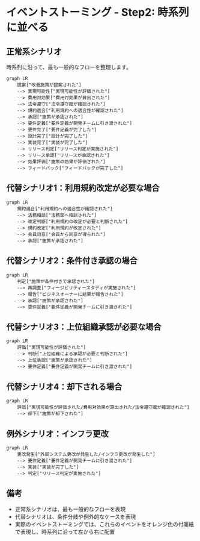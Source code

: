 # イベントストーミング - Step2: 時系列に並べる

## 正常系シナリオ
時系列に沿って、最も一般的なフローを整理します。

```mermaid
graph LR
    提案["改善施策が提案された"]
    --> 実現可能性["実現可能性が評価された"]
    --> 費用対効果["費用対効果が算出された"]
    --> 法令遵守["法令遵守度が確認された"]
    --> 規約適合["利用規約への適合性が確認された"]
    --> 承認["施策が承認された"]
    --> 要件定義["要件定義が開発チームに引き渡された"]
    --> 要件完了["要件定義が完了した"]
    --> 設計完了["設計が完了した"]
    --> 実装完了["実装が完了した"]
    --> リリース判定["リリース判定が実施された"]
    --> リリース承認["リリースが承認された"]
    --> 効果評価["施策の効果が評価された"]
    --> フィードバック["フィードバックが完了した"]
```

## 代替シナリオ1：利用規約改定が必要な場合
```mermaid
graph LR
    規約適合["利用規約への適合性が確認された"]
    --> 法務相談["法務部へ相談された"]
    --> 改定判断["利用規約の改定が必要と判断された"]
    --> 規約改定["利用規約が改定された"]
    --> 会員同意["会員から同意が得られた"]
    --> 承認["施策が承認された"]
```

## 代替シナリオ2：条件付き承認の場合
```mermaid
graph LR
    判定["施策が条件付きで承認された"]
    --> 再調査["フィージビリティースタディが実施された"]
    --> 報告["ビジネスオーナーに結果が報告された"]
    --> 承認["施策が承認された"]
    --> 要件定義["要件定義が開発チームに引き渡された"]
```

## 代替シナリオ3：上位組織承認が必要な場合
```mermaid
graph LR
    評価["実現可能性が評価された"]
    --> 判断["上位組織による承認が必要と判断された"]
    --> 上位承認["施策が承認された"]
    --> 要件定義["要件定義が開発チームに引き渡された"]
```

## 代替シナリオ4：却下される場合
```mermaid
graph LR
    評価["実現可能性が評価された/費用対効果が算出された/法令遵守度が確認された"]
    --> 却下["施策が却下された"]
```

## 例外シナリオ：インフラ更改
```mermaid
graph LR
    更改発生["外部システム更改が発生した/インフラ更改が発生した"]
    --> 要件定義["要件定義が開発チームに引き渡された"]
    --> 実装["実装が完了した"]
    --> 判定["リリース判定が実施された"]
```

## 備考
- 正常系シナリオは、最も一般的なフローを表現
- 代替シナリオは、条件分岐や例外的なケースを表現
- 実際のイベントストーミングでは、これらのイベントをオレンジ色の付箋紙で表現し、時系列に沿って左から右に配置
